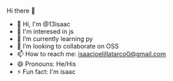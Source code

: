 Hi there 👋

- 👋 Hi, I'm @13isaac
- 👀 I'm interesed in js
- 🌱 I’m currently learning py
- 👯 I’m looking to collaborate on OSS
- 📫 How to reach me: isaacjoelillatarco0@gmail.com
- 😄 Pronouns: He/His
- ⚡ Fun fact: I'm isaac
